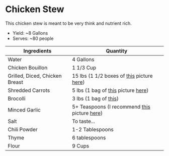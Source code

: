 # Chicken Stew

This chicken stew is meant to be very think and nutrient rich.

- Yield: ~8 Gallons
- Serves: ~80 people

| Ingredients                    | Quantity                                                                                                                                                                                          |
| ------------------------------ | ------------------------------------------------------------------------------------------------------------------------------------------------------------------------------------------------- |
| Water                          | 4 Gallons                                                                                                                                                                                         |
| Chicken Bouillon               | 1 1/3 Cup                                                                                                                                                                                         |
| Grilled, Diced, Chicken Breast | 15 lbs (1 1/2 boxes of [this](https://www.costcobusinessdelivery.com/Tyson-Red-Label-Diced-Chicken-Breast%2C-10-lbs.product.11626527.html) picture [here](../Resources/tyson_chicken_10lbs.jpeg)) |
| Shredded Carrots               | 5 lbs (1 bag of [this](https://www.costcobusinessdelivery.com/Shredded-Carrots%2C-5-lbs.product.11645353.html) picture [here](../Resources/shredded_carrots_5lbs.jpeg))                           |
| Brocolli                       | 3 lbs (1 bag of [this](https://www.costcobusinessdelivery.com/Broccoli-Florets%2C-3-lbs.product.10178483.html))                                                                                   |
| Minced Garlic                  | 5+ Teaspoons (I recommend [this](https://www.costco.com/kirkland-signature-minced-california-garlic%2C-48-oz.product.100334304.html) picture [here](../Resources/minced_garlic.jpeg))             |
| Salt                           | To taste...                                                                                                                                                                                       |
| Chili Powder                   | 1-2 Tablespoons                                                                                                                                                                                   |
| Thyme                          | 6 tablespoons                                                                                                                                                                                     |
| Flour                          | 9 Cups                                                                                                                                                                                            |
